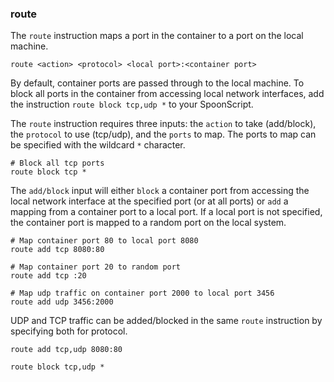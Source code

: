### route

The `route` instruction maps a port in the container to a port on the local machine.

```
route <action> <protocol> <local port>:<container port>
```

By default, container ports are passed through to the local machine. To block all ports in the container from accessing local network interfaces, add the instruction `route block tcp,udp *` to your SpoonScript. 

The `route` instruction requires three inputs: the `action` to take (add/block), the `protocol` to use (tcp/udp), and the `ports` to map. The ports to map can be specified with the wildcard `*` character. 

```
# Block all tcp ports
route block tcp * 
```

The `add/block` input will either `block` a container port from accessing the local network interface at the specified port (or at all ports) or `add` a mapping from a container port to a local port. If a local port is not specified, the container port is mapped to a random port on the local system. 

```
# Map container port 80 to local port 8080
route add tcp 8080:80

# Map container port 20 to random port
route add tcp :20

# Map udp traffic on container port 2000 to local port 3456
route add udp 3456:2000
```

UDP and TCP traffic can be added/blocked in the same `route` instruction by specifying both for protocol. 

```
route add tcp,udp 8080:80

route block tcp,udp *
```